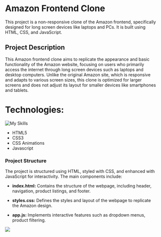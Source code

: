 # Amazon Frontend Clone

This project is a non-responsive clone of the Amazon frontend, specifically designed for long screen devices like laptops and PCs. It is built using HTML, CSS, and JavaScript.

## Project Description

This Amazon frontend clone aims to replicate the appearance and basic functionality of the Amazon website, focusing on users who primarily access the internet through long screen devices such as laptops and desktop computers. Unlike the original Amazon site, which is responsive and adapts to various screen sizes, this clone is optimized for larger screens and does not adjust its layout for smaller devices like smartphones and tablets.

# Technologies:
![My Skills](https://skillicons.dev/icons?i=html,css,javascript)
* HTML5
* CSS3
* CSS Animations
* Javascript

### Project Structure

The project is structured using HTML, styled with CSS, and enhanced with JavaScript for interactivity. The main components include:

- **index.html:** Contains the structure of the webpage, including header, navigation, product listings, and footer.

- **styles.css:** Defines the styles and layout of the webpage to replicate the Amazon design.

- **app.js:** Implements interactive features such as dropdown menus, product filtering.
<img src="https://github.com/manishjadhav9/FrontEnd-Basics/assets/96580022/5f46f63a-35cc-490e-b9da-b8cedd0aa994">
